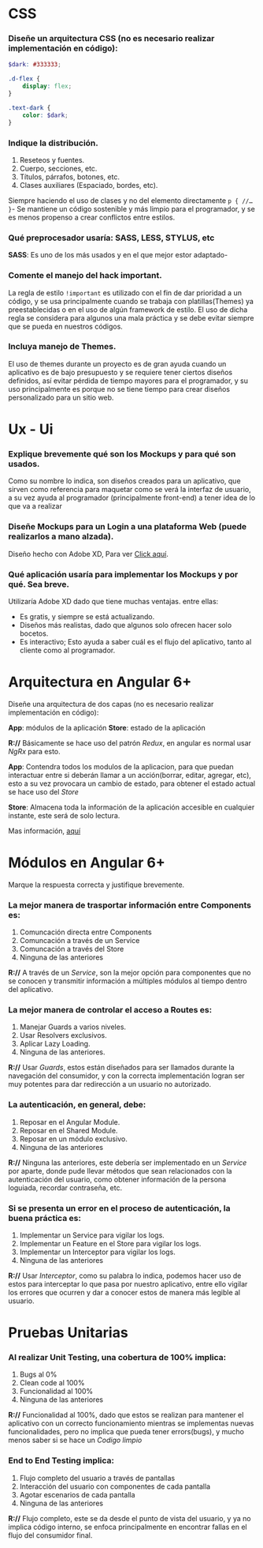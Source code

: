 # CSS

### Diseñe un arquitectura CSS (no es necesario realizar implementación en código):

```scss
$dark: #333333;

.d-flex {
    display: flex;
}

.text-dark {
    color: $dark;   
}
```
### Indique la distribución.

1. Reseteos y fuentes.
2. Cuerpo, secciones, etc.
3. Títulos, párrafos, botones, etc.
3. Clases auxiliares (Espaciado, bordes, etc).

Siempre haciendo el uso de clases y no del elemento directamente `p { //… }`-
Se mantiene un código sostenible y más limpio para el programador, y se es menos propenso a crear conflictos entre estilos.

### Qué preprocesador usaría: SASS, LESS, STYLUS, etc

**SASS**: Es uno de los más usados y en el que mejor estor adaptado-

### Comente el manejo del hack important.

La regla de estilo `!important` es utilizado con el fin de dar prioridad a un código, y se usa principalmente cuando se trabaja con platillas(Themes) ya preestablecidas o en el uso de algún framework de estilo. El uso de dicha regla se considera para algunos una mala práctica y se debe evitar siempre que se pueda en nuestros códigos.

### Incluya manejo de Themes.

El uso de themes durante un proyecto es de gran ayuda cuando un aplicativo es de bajo presupuesto y se requiere tener ciertos diseños definidos, así evitar pérdida de tiempo mayores para el programador, y su uso principalmente es porque no se tiene tiempo para crear diseños personalizado para un sitio web.

# Ux - Ui

### Explique brevemente qué son los Mockups y para qué son usados.

Como su nombre lo indica, son diseños creados para un aplicativo, que sirven como referencia para maquetar como se verá la interfaz de usuario, a su vez ayuda al programador (principalmente front-end) a tener idea de lo que va a realizar

### Diseñe Mockups para un Login a una plataforma Web (puede realizarlos a mano alzada).

Diseño hecho con Adobe XD, Para ver [Click aquí](https://xd.adobe.com/view/627111d5-502b-49bc-ae90-a0040c5ec662-3722/grid).

### Qué aplicación usaría para implementar los Mockups y por qué. Sea breve.

Utilizaría Adobe XD dado que tiene muchas ventajas. entre ellas:

- Es gratis, y siempre se está actualizando.
- Diseños más realistas, dado que algunos solo ofrecen hacer solo bocetos.
- Es interactivo; Esto ayuda a saber cuál es el flujo del aplicativo, tanto al cliente como al programador.

# Arquitectura en Angular 6+
Diseñe una arquitectura de dos capas (no es necesario realizar implementación en código):

**App**: módulos de la aplicación
**Store**: estado de la aplicación

**R://** Básicamente se hace uso del patrón *Redux*, en angular es normal usar *NgRx* para esto.

**App**: Contendra todos los modulos de la aplicacion, para que puedan interactuar entre si deberán llamar a un acción(borrar, editar, agregar, etc), esto a su vez provocara un cambio de estado, para obtener el estado actual se hace uso del *Store*

**Store**: Almacena toda la información de la aplicación accesible en cualquier instante, este será de solo lectura.

Mas información, [aquí](https://ngrx.io/guide/store)

# Módulos en Angular 6+
Marque la respuesta correcta y justifique brevemente.

### La mejor manera de trasportar información entre Components es:

1. Comuncación directa entre Components
2. Comuncación a través de un Service
3. Comuncación a través del Store
4. Ninguna de las anteriores

**R://** A través de un *Service*, son la mejor opción para componentes que no se conocen y transmitir información a múltiples módulos al tiempo dentro del aplicativo.

### La mejor manera de controlar el acceso a Routes es:

1. Manejar Guards a varios niveles.
2. Usar Resolvers exclusivos.
3. Aplicar Lazy Loading.
4. Ninguna de las anteriores.

**R://** Usar *Guards*, estos están diseñados para ser llamados durante la navegación del consumidor, y con la correcta implementación logran ser muy potentes para dar redirección a un usuario no autorizado.

### La autenticación, en general, debe:

1. Reposar en el Angular Module.
2. Reposar en el Shared Module.
3. Reposar en un módulo exclusivo.
4. Ninguna de las anteriores

**R://** Ninguna las anteriores, este debería ser implementado en un *Service* por aparte, donde pude llevar métodos que sean relacionados con la autenticación del usuario, como obtener información de la persona loguiada, recordar contraseña, etc.

### Si se presenta un error en el proceso de autenticación, la buena práctica es:

1. Implementar un Service para vigilar los logs.
2. Implementar un Feature en el Store para vigilar los logs.
3. Implementar un Interceptor para vigilar los logs.
4. Ninguna de las anteriores

**R://** Usar *Interceptor*, como su palabra lo indica, podemos hacer uso de estos para interceptar lo que pasa por nuestro aplicativo, entre ello vigilar los errores que ocurren y dar a conocer estos de manera más legible al usuario.

# Pruebas Unitarias

### Al realizar Unit Testing, una cobertura de 100% implica:
1. Bugs al 0%
2. Clean code al 100%
3. Funcionalidad al 100%
4. Ninguna de las anteriores

**R://** Funcionalidad al 100%, dado que estos se realizan para mantener el aplicativo con un correcto funcionamiento mientras se implementas nuevas funcionalidades, pero no implica que pueda tener errors(bugs), y mucho menos saber si se hace un *Codigo limpio*

### End to End Testing implica:

1. Flujo completo del usuario a través de pantallas
2. Interacción del usuario con componentes de cada pantalla
3. Agotar escenarios de cada pantalla
4. Ninguna de las anteriores

**R://** Flujo completo, este se da desde el punto de vista del usuario, y ya no implica código interno, se enfoca principalmente en encontrar fallas en el flujo del consumidor final.
